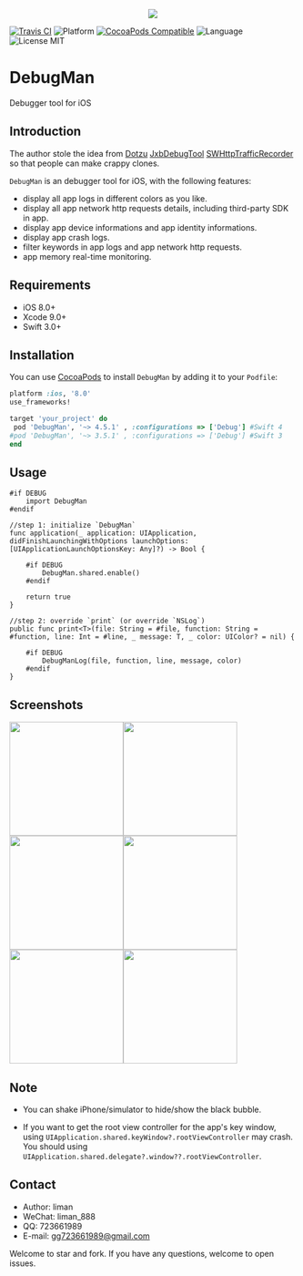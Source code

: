 <p align="center">
  <img src ="https://raw.githubusercontent.com/liman123/DebugMan/master/Sources/Resources/images/debugman_logo.png"/>
</p>

[![Travis CI](https://travis-ci.org/liman123/DebugMan.svg?branch=master)](https://travis-ci.org/liman123/DebugMan)
![Platform](https://img.shields.io/badge/platforms-iOS%208.0+-333333.svg)
[![CocoaPods Compatible](https://img.shields.io/cocoapods/v/DebugMan.svg)](https://img.shields.io/cocoapods/v/DebugMan.svg)
![Language](https://img.shields.io/badge/language-Swift%203.0+-orange.svg)
<img src="https://img.shields.io/badge/license-MIT-blue.svg?style=flat" alt="License MIT"/>

# DebugMan

Debugger tool for iOS

## Introduction

The author stole the idea from [Dotzu](https://github.com/remirobert/Dotzu) [JxbDebugTool](https://github.com/JxbSir/JxbDebugTool) [SWHttpTrafficRecorder](https://github.com/Amindv1/SWHttpTrafficRecorder) so that people can make crappy clones.

`DebugMan` is an debugger tool for iOS, with the following features:

- display all app logs in different colors as you like.
- display all app network http requests details, including third-party SDK in app.
- display app device informations and app identity informations.
- display app crash logs.
- filter keywords in app logs and app network http requests.
- app memory real-time monitoring.

## Requirements

- iOS 8.0+
- Xcode 9.0+
- Swift 3.0+

## Installation

You can use [CocoaPods](https://cocoapods.org/) to install `DebugMan` by adding it to your `Podfile`:

```ruby
platform :ios, '8.0'
use_frameworks!

target 'your_project' do
 pod 'DebugMan', '~> 4.5.1' , :configurations => ['Debug'] #Swift 4
#pod 'DebugMan', '~> 3.5.1' , :configurations => ['Debug'] #Swift 3
end
```

## Usage

	#if DEBUG
	    import DebugMan
	#endif
	
	//step 1: initialize `DebugMan`
	func application(_ application: UIApplication, didFinishLaunchingWithOptions launchOptions: [UIApplicationLaunchOptionsKey: Any]?) -> Bool {
	    
	    #if DEBUG
	        DebugMan.shared.enable()
	    #endif
	    
	    return true
	}
	
	//step 2: override `print` (or override `NSLog`)
	public func print<T>(file: String = #file, function: String = #function, line: Int = #line, _ message: T, _ color: UIColor? = nil) {
	    
	    #if DEBUG
	        DebugManLog(file, function, line, message, color)
	    #endif
	}


## Screenshots

<img src="https://raw.githubusercontent.com/liman123/DebugMan/master/Screenshots/1.png" width="200"><img src="https://raw.githubusercontent.com/liman123/DebugMan/master/Screenshots/2.png" width="200"><img src="https://raw.githubusercontent.com/liman123/DebugMan/master/Screenshots/3.png" width="200"><img src="https://raw.githubusercontent.com/liman123/DebugMan/master/Screenshots/4.png" width="200"><img src="https://raw.githubusercontent.com/liman123/DebugMan/master/Screenshots/5.png" width="200"><img src="https://raw.githubusercontent.com/liman123/DebugMan/master/Screenshots/6.png" width="200">

## Note

- You can shake iPhone/simulator to hide/show the black bubble.

- If you want to get the root view controller for the app's key window, using `UIApplication.shared.keyWindow?.rootViewController` may crash. You should using `UIApplication.shared.delegate?.window??.rootViewController`.

## Contact

* Author: liman
* WeChat: liman_888
* QQ: 723661989
* E-mail: gg723661989@gmail.com

Welcome to star and fork. If you have any questions, welcome to open issues.
